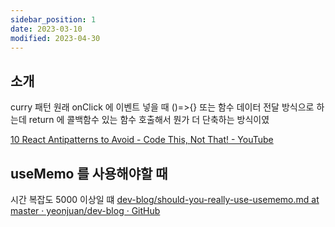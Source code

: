 ```yaml
---
sidebar_position: 1
date: 2023-03-10
modified: 2023-04-30
---
```


## 소개

curry 패턴
원래 onClick 에 이벤트 넣을 때 ()=>{} 또는 함수 데이터 전달 방식으로 하는데
return 에 콜백함수 있는 함수 호출해서 뭔가 더 단축하는 방식이였

[10 React Antipatterns to Avoid - Code This, Not That! - YouTube](https://youtu.be/b0IZo2Aho9Y?t=433)

## useMemo 를 사용해야할 때

시간 복잡도 5000 이상일 떄
[dev-blog/should-you-really-use-usememo.md at master · yeonjuan/dev-blog · GitHub](https://github.com/yeonjuan/dev-blog/blob/master/JavaScript/should-you-really-use-usememo)
